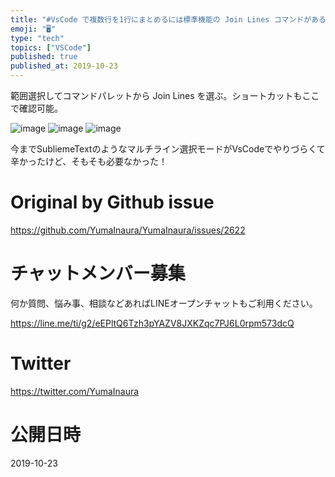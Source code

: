 ```yaml
---
title: "#VsCode で複数行を1行にまとめるには標準機能の Join Lines コマンドがあるじゃないか ( Macならショートカットは Ct"
emoji: "🖥"
type: "tech"
topics: ["VSCode"]
published: true
published_at: 2019-10-23
---
```


範囲選択してコマンドパレットから Join Lines を選ぶ。ショートカットもここで確認可能。

![image](https://user-images.githubusercontent.com/13635059/67348339-8b67d400-f57f-11e9-86c2-51bb5d63a8fc.png)
![image](https://user-images.githubusercontent.com/13635059/67348340-8c006a80-f57f-11e9-9243-edbd2f2d115e.png)
![image](https://user-images.githubusercontent.com/13635059/67348341-8c990100-f57f-11e9-9009-8b35148de346.png)

今までSubliemeTextのようなマルチライン選択モードがVsCodeでやりづらくて辛かったけど、そもそも必要なかった！

# Original by Github issue

https://github.com/YumaInaura/YumaInaura/issues/2622








<!-- Update From Qiita API -->

# チャットメンバー募集


何か質問、悩み事、相談などあればLINEオープンチャットもご利用ください。

https://line.me/ti/g2/eEPltQ6Tzh3pYAZV8JXKZqc7PJ6L0rpm573dcQ





# Twitter


https://twitter.com/YumaInaura


<!-- Update From Qiita API -->



# 公開日時

2019-10-23
